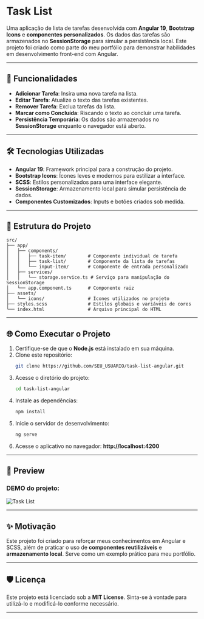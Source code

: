 
# **Task List**

Uma aplicação de lista de tarefas desenvolvida com **Angular 19**, **Bootstrap Icons** e **componentes personalizados**. Os dados das tarefas são armazenados no **SessionStorage** para simular a persistência local. Este projeto foi criado como parte do meu portfólio para demonstrar habilidades em desenvolvimento front-end com Angular.

---

## 🚀 **Funcionalidades**

- **Adicionar Tarefa**: Insira uma nova tarefa na lista.
- **Editar Tarefa**: Atualize o texto das tarefas existentes.
- **Remover Tarefa**: Exclua tarefas da lista.
- **Marcar como Concluída**: Riscando o texto ao concluir uma tarefa.
- **Persistência Temporária**: Os dados são armazenados no **SessionStorage** enquanto o navegador está aberto.

---

## 🛠️ **Tecnologias Utilizadas**

- **Angular 19**: Framework principal para a construção do projeto.
- **Bootstrap Icons**: Ícones leves e modernos para estilizar a interface.
- **SCSS**: Estilos personalizados para uma interface elegante.
- **SessionStorage**: Armazenamento local para simular persistência de dados.
- **Componentes Customizados**: Inputs e botões criados sob medida.

---

## 📂 **Estrutura do Projeto**

```
src/
├── app/
│   ├── components/
│   │   ├── task-item/        # Componente individual de tarefa
│   │   ├── task-list/        # Componente da lista de tarefas
│   │   └── input-item/       # Componente de entrada personalizado
│   ├── services/
│   │   └── storage.service.ts # Serviço para manipulação do SessionStorage
│   └── app.component.ts      # Componente raiz
├── assets/
│   └── icons/                # Ícones utilizados no projeto
├── styles.scss               # Estilos globais e variáveis de cores
└── index.html                # Arquivo principal do HTML
```

---

## 🌐 **Como Executar o Projeto**

1. Certifique-se de que o **Node.js** está instalado em sua máquina.
2. Clone este repositório:
   ```bash
   git clone https://github.com/SEU_USUARIO/task-list-angular.git
   ```
3. Acesse o diretório do projeto:
   ```bash
   cd task-list-angular
   ```
4. Instale as dependências:
   ```bash
   npm install
   ```
5. Inicie o servidor de desenvolvimento:
   ```bash
   ng serve
   ```
6. Acesse o aplicativo no navegador: **http://localhost:4200**

---


## 📸 **Preview**

### DEMO do projeto:
![Task List](https://task-list-blush-chi.vercel.app/)

---

## ✨ **Motivação**

Este projeto foi criado para reforçar meus conhecimentos em Angular e SCSS, além de praticar o uso de **componentes reutilizáveis** e **armazenamento local**. Serve como um exemplo prático para meu portfólio.

---

## 🛡️ **Licença**

Este projeto está licenciado sob a **MIT License**. Sinta-se à vontade para utilizá-lo e modificá-lo conforme necessário.

---

